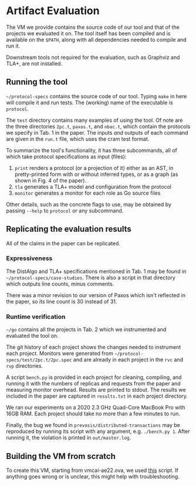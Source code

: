 
# Artifact Evaluation

The VM we provide contains the source code of our tool and that of the projects we evaluated it on. The tool itself has been compiled and is available on the `$PATH`, along with all dependencies needed to compile and run it.

Downstream tools not required for the evaluation, such as Graphviz and TLA+, are not installed.

## Running the tool

`~/protocol-specs` contains the source code of our tool. Typing `make` in here will compile it and run tests. The (working) name of the executable is `protocol`.

The `test` directory contains many examples of using the tool. Of note are the three directories `2pc.t`, `paxos.t`, and `nbac.t`, which contain the protocols we specify in Tab. 1 in the paper. The inputs _and_ outputs of each command are given in the `run.t` file, which uses the cram test format.

To summarize the tool's functionality, it has three subcommands, all of which take protocol specifications as input (files):

1. `print` renders a protocol (or a projection of it) either as an AST, in pretty-printed form with or without inferred types, or as a graph (as shown in Fig. 4 of the paper).
2. `tla` generates a TLA+ model and configuration from the protocol
3. `monitor` generates a monitor for each role as Go source files

Other details, such as the concrete flags to use, may be obtained by passing `--help` to `protocol` or any subcommand. 

## Replicating the evaluation results

All of the claims in the paper can be replicated.

### Expressiveness

The DistAlgo and TLA+ specifications mentioned in Tab. 1 may be found in `~/protocol-specs/case-studies`. There is also a script in that directory which outputs line counts, minus comments.

There was a minor revision to our version of Paxos which isn't reflected in the paper, so its line count is 30 instead of 31.

### Runtime verification

`~/go` contains all the projects in Tab. 2 which we instrumented and evaluated the tool on.

The git history of each project shows the changes needed to instrument each project. Monitors were generated from `~/protocol-specs/test/2pc.t/2pc.spec` and are already in each project in the `rvc` and `rvp` directories.

A script `bench.py` is provided in each project for cleaning, compiling, and running it with the numbers of replicas and requests from the paper and measuring monitor overhead. Results are printed to stdout. The results we included in the paper are captured in `results.txt` in each project directory.

We ran our experiments on a 2020 2.3 GHz Quad-Core MacBook Pro with 16GB RAM. Each project should take no more than a few minutes to run.

Finally, the bug we found in `prevosis/distributed-transactions` may be reproduced by running its script with any argument, e.g. `./bench.py 1`. After running it, the violation is printed in `out/master.log`.

## Building the VM from scratch

To create this VM, starting from vmcai-ae22.ova, we used [this](install.sh) script. If anything goes wrong or is unclear, this might help with troubleshooting.
